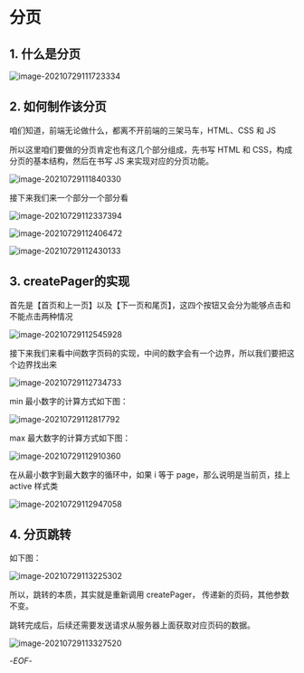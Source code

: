 # 分页



## 1. 什么是分页



![image-20210729111723334](https://xiejie-typora.oss-cn-chengdu.aliyuncs.com/2021-07-29-031723.png)

## 2. 如何制作该分页



咱们知道，前端无论做什么，都离不开前端的三架马车，HTML、CSS 和 JS



所以这里咱们要做的分页肯定也有这几个部分组成，先书写 HTML 和 CSS，构成分页的基本结构，然后在书写 JS 来实现对应的分页功能。

![image-20210729111840330](https://xiejie-typora.oss-cn-chengdu.aliyuncs.com/2021-07-29-031841.png)

接下来我们来一个部分一个部分看



![image-20210729112337394](https://xiejie-typora.oss-cn-chengdu.aliyuncs.com/2021-07-29-032338.png)



![image-20210729112406472](https://xiejie-typora.oss-cn-chengdu.aliyuncs.com/2021-07-29-032407.png)



![image-20210729112430133](https://xiejie-typora.oss-cn-chengdu.aliyuncs.com/2021-07-29-032430.png)



## 3. createPager的实现



首先是【首页和上一页】以及【下一页和尾页】，这四个按钮又会分为能够点击和不能点击两种情况



![image-20210729112545928](https://xiejie-typora.oss-cn-chengdu.aliyuncs.com/2021-07-29-032546.png)





接下来我们来看中间数字页码的实现，中间的数字会有一个边界，所以我们要把这个边界找出来



![image-20210729112734733](https://xiejie-typora.oss-cn-chengdu.aliyuncs.com/2021-07-29-032734.png)

min 最小数字的计算方式如下图：

![image-20210729112817792](https://xiejie-typora.oss-cn-chengdu.aliyuncs.com/2021-07-29-032818.png)



max 最大数字的计算方式如下图：



![image-20210729112910360](https://xiejie-typora.oss-cn-chengdu.aliyuncs.com/2021-07-29-032911.png)

在从最小数字到最大数字的循环中，如果 i 等于 page，那么说明是当前页，挂上 active 样式类

![image-20210729112947058](https://xiejie-typora.oss-cn-chengdu.aliyuncs.com/2021-07-29-032947.png)



## 4. 分页跳转



如下图：



![image-20210729113225302](https://xiejie-typora.oss-cn-chengdu.aliyuncs.com/2021-07-29-033226.png)



所以，跳转的本质，其实就是重新调用 createPager， 传递新的页码，其他参数不变。



跳转完成后，后续还需要发送请求从服务器上面获取对应页码的数据。

![image-20210729113327520](https://xiejie-typora.oss-cn-chengdu.aliyuncs.com/2021-07-29-033327.png)



-*EOF*-


